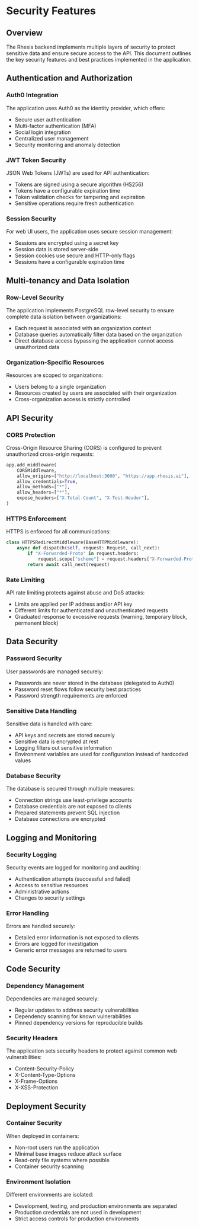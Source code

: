 # Security Features

## Overview

The Rhesis backend implements multiple layers of security to protect sensitive data and ensure secure access to the API. This document outlines the key security features and best practices implemented in the application.

## Authentication and Authorization

### Auth0 Integration

The application uses Auth0 as the identity provider, which offers:

- Secure user authentication
- Multi-factor authentication (MFA)
- Social login integration
- Centralized user management
- Security monitoring and anomaly detection

### JWT Token Security

JSON Web Tokens (JWTs) are used for API authentication:

- Tokens are signed using a secure algorithm (HS256)
- Tokens have a configurable expiration time
- Token validation checks for tampering and expiration
- Sensitive operations require fresh authentication

### Session Security

For web UI users, the application uses secure session management:

- Sessions are encrypted using a secret key
- Session data is stored server-side
- Session cookies use secure and HTTP-only flags
- Sessions have a configurable expiration time

## Multi-tenancy and Data Isolation

### Row-Level Security

The application implements PostgreSQL row-level security to ensure complete data isolation between organizations:

- Each request is associated with an organization context
- Database queries automatically filter data based on the organization
- Direct database access bypassing the application cannot access unauthorized data

### Organization-Specific Resources

Resources are scoped to organizations:

- Users belong to a single organization
- Resources created by users are associated with their organization
- Cross-organization access is strictly controlled

## API Security

### CORS Protection

Cross-Origin Resource Sharing (CORS) is configured to prevent unauthorized cross-origin requests:

```python
app.add_middleware(
    CORSMiddleware,
    allow_origins=["http://localhost:3000", "https://app.rhesis.ai"],
    allow_credentials=True,
    allow_methods=["*"],
    allow_headers=["*"],
    expose_headers=["X-Total-Count", "X-Test-Header"],
)
```

### HTTPS Enforcement

HTTPS is enforced for all communications:

```python
class HTTPSRedirectMiddleware(BaseHTTPMiddleware):
    async def dispatch(self, request: Request, call_next):
        if "X-Forwarded-Proto" in request.headers:
            request.scope["scheme"] = request.headers["X-Forwarded-Proto"]
        return await call_next(request)
```

### Rate Limiting

API rate limiting protects against abuse and DoS attacks:

- Limits are applied per IP address and/or API key
- Different limits for authenticated and unauthenticated requests
- Graduated response to excessive requests (warning, temporary block, permanent block)

## Data Security

### Password Security

User passwords are managed securely:

- Passwords are never stored in the database (delegated to Auth0)
- Password reset flows follow security best practices
- Password strength requirements are enforced

### Sensitive Data Handling

Sensitive data is handled with care:

- API keys and secrets are stored securely
- Sensitive data is encrypted at rest
- Logging filters out sensitive information
- Environment variables are used for configuration instead of hardcoded values

### Database Security

The database is secured through multiple measures:

- Connection strings use least-privilege accounts
- Database credentials are not exposed to clients
- Prepared statements prevent SQL injection
- Database connections are encrypted

## Logging and Monitoring

### Security Logging

Security events are logged for monitoring and auditing:

- Authentication attempts (successful and failed)
- Access to sensitive resources
- Administrative actions
- Changes to security settings

### Error Handling

Errors are handled securely:

- Detailed error information is not exposed to clients
- Errors are logged for investigation
- Generic error messages are returned to users

## Code Security

### Dependency Management

Dependencies are managed securely:

- Regular updates to address security vulnerabilities
- Dependency scanning for known vulnerabilities
- Pinned dependency versions for reproducible builds

### Security Headers

The application sets security headers to protect against common web vulnerabilities:

- Content-Security-Policy
- X-Content-Type-Options
- X-Frame-Options
- X-XSS-Protection

## Deployment Security

### Container Security

When deployed in containers:

- Non-root users run the application
- Minimal base images reduce attack surface
- Read-only file systems where possible
- Container security scanning

### Environment Isolation

Different environments are isolated:

- Development, testing, and production environments are separated
- Production credentials are not used in development
- Strict access controls for production environments 